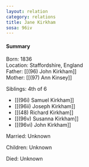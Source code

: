 ```yaml
---
layout: relation
category: relations
title: Jane Kirkham
sosa: 96iv
---
```


#### Summary

Born: 1836
<br>Location: Staffordshire, England
<br>Father: [[(96) John Kirkham]]
<br>Mother: [[(97) Ann Kinsey]]

Siblings: 4th of 6

* [[(96i) Samuel Kirkham]]
* [[(96ii) Joseph Kirkham]]
* [[(48) Richard Kirkham]]
* [[(96v) Susanna Kirkham]]
* [[(96vi) John Kirkham]]

Married: Unknown

Children: Unknown

Died: Unknown

<br>
